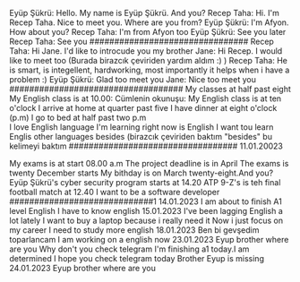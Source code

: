 Eyüp Şükrü: Hello. My name is Eyüp Şükrü. And you?
Recep Taha: Hi. I'm Recep Taha. Nice to meet you. Where are you from?
Eyüp Şükrü: I'm Afyon. How about you?
Recep Taha: I'm from Afyon too
Eyüp Şükrü: See you later
Recep Taha: See you 
################################
Recep Taha: Hi Jane. I'd like to introcude you my brother 
Jane: Hi Recep. I would like to meet too (Burada birazcık çeviriden yardım aldım :)  )
Recep Taha: He is smart, is integellent, hardworking, most importantly it helps when i have a problem :)
Eyüp Şükrü: Glad too meet you
Jane: Nice too meet you
###################################
My classes at half past eight 
My  English class is at 10.00: Cümlenin okunuşu: My English class is at ten o'clock
I arrive at home at quarter past five
I have  dinner at eight o'clock (p.m)
I go to bed at half past two p.m  
I love English language 
I'm learning right now is English
I  want tou learn Englis other languages besides (birazcık çeviriden baktım "besides" bu kelimeyi baktım
##################################
11.01.20023

My exams is at start  08.00 a.m
The project deadline is in April
The exams is twenty December starts
My bithday is on March twenty-eight.And you?
Eyüp Şükrü's cyber security program starts at 14.20
ATP 9-Z's is teh final football match at 12.40 
I want to be a software developer
#############################1
14.01.2023
I am about to finish A1 level English
I have to know english
15.01.2023
I've been lagging English a lot lately
I want to buy a laptop because i really need it
Now i just focus on my career
I need to study more english
18.01.2023
Ben bi gevşedim toparlancam 
I am working on a english now
23.01.2023
Eyup brother where are you
Why don't you check telegram
I'm finishing a1 today.I am determined
I hope you check telegram today
Brother Eyup is missing
24.01.2023
Eyup brother where are you














